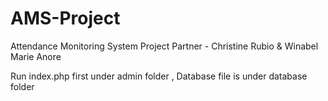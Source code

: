 # AMS-Project
Attendance Monitoring System Project 
Partner - Christine Rubio & Winabel Marie Anore

Run index.php first under admin folder ,
Database file is under database folder

